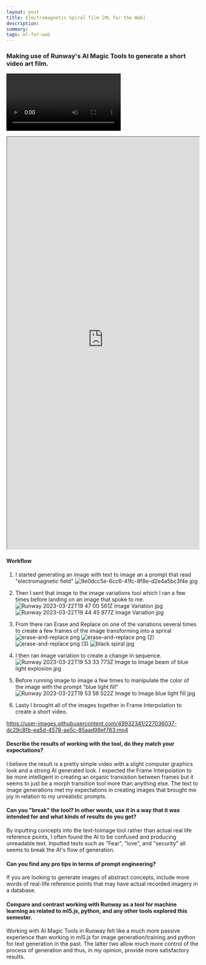 ```yaml
---
layout: post
title: Electromagnetic Spiral film [ML for the Web]
description: 
summary: 
tags: ml-for-web
---
```

<h3>Making use of Runway's AI Magic Tools to generate a short video art film. </h3>


![Electromagnetic Spiral](https://user-images.githubusercontent.com/49932341/227027051-e09373c0-7e07-432b-8ae3-ef8f7ae7c26b.mp4)


<iframe src="https://user-images.githubusercontent.com/49932341/227036037-dc29c8fb-ea5d-4578-ae5c-85aad98ef783.mp4" width="100%" height="1080" title="Electromagnetic Spiral" autoplay = "autoplay" loop = "loop">
</iframe>

<h4>Workflow</h4>

1. I started generating an image with text to image an a prompt that read "electromagnetic field"
![9e0dcc5e-6cc6-41fc-8f8e-d2e4a5bc3f4e jpg](https://user-images.githubusercontent.com/49932341/227034584-6d1f25e7-cb11-44c8-85bf-681851a04e9a.jpg)

2. Then I sent that image to the image variations tool which I ran a few times before landing on an image that spoke to me.
![Runway 2023-03-22T19 47 00 561Z Image Variation jpg](https://user-images.githubusercontent.com/49932341/227034880-d6ad72bc-bc91-4924-8820-559d71179ddb.jpg) ![Runway 2023-03-22T19 44 45 977Z Image Variation jpg](https://user-images.githubusercontent.com/49932341/227035063-ef00a24e-75da-4070-8d32-d2f311b20efd.jpg)

3. From there ran Erase and Replace on one of the variations several times to create a few frames of the image transforming into a spriral
![erase-and-replace png](https://user-images.githubusercontent.com/49932341/227035411-49588d0b-217e-4e6b-9ae7-72b47840c54e.png)
![erase-and-replace png (2)](https://user-images.githubusercontent.com/49932341/227035426-49200bcf-c894-4ff7-a6c3-8c735f4a5d64.png)
![erase-and-replace png (3)](https://user-images.githubusercontent.com/49932341/227035435-6557daea-4b89-4dd3-ad3f-1ce8da3fe3be.png)
![black spiral jpg](https://user-images.githubusercontent.com/49932341/227035442-f4e54dd6-b7a9-4f3a-88ac-1cf8b5dc63fd.jpg)

4. I then ran image variation to create a change in sequence.
![Runway 2023-03-22T19 53 33 773Z Image to Image beam of blue light explosion jpg](https://user-images.githubusercontent.com/49932341/227035840-0dcbe24d-8662-40cb-bb16-fb776726b0ac.jpg)


5. Before running image to image a few times to manipulate the color of the image with the prompt "blue light fill"
![Runway 2023-03-22T19 53 56 522Z Image to Image blue light fill jpg](https://user-images.githubusercontent.com/49932341/227035936-be47d283-f055-4e41-a7bf-1d2b3c1a84be.jpg)

6. Lasty I brought all of the images together in Frame Interpolation to create a short video.

https://user-images.githubusercontent.com/49932341/227036037-dc29c8fb-ea5d-4578-ae5c-85aad98ef783.mp4


<h4>Describe the results of working with the tool, do they match your expectations?</h4>
I believe the result is a pretty simple video with a slight computer graphics look and a strong AI generated look. I expected the Frame Interpolation to be more intelligent in creating an organic transistion between frames but it seems to just be a morph transition tool more than anything else. The text to image generations met my expectations in creating images that brought me joy in relation to my unrealistic prompts. 

<h4>Can you "break" the tool? In other words, use it in a way that it was intended for and what kinds of results do you get?</h4>
By inputting concepts into the text-toimage tool rather than actual real life reference points, I often found the AI to be confused and producing unreadable text. Inputted texts such as "Fear", "love", and "security" all seems to break the AI's flow of generation. 

<h4>Can you find any pro tips in terms of prompt engineering?</h4>
If you are looking to generate images of abstract concepts, include more words of real-life reference points that may have actual recorded imagery in a database. 


<h4>Compare and contrast working with Runway as a tool for machine learning as related to ml5.js, python, and any other tools explored this semester.</h4>
Working with AI Magic Tools in Runway felt like a much more passive experience than working in ml5.js for image generation/training and python for text generation in the past. The latter two allow much more control of the process of generation and thus, in my opinion, provide more satisfactory results. 
